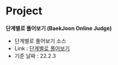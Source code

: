 # Project
  
**단계별로 풀어보기 (BaekJoon Online Judge)** 

 - 단계별로 풀어보기 소스
 - Link : [단계별로 풀어보기](https://www.acmicpc.net/step)
 - 기준 날짜 : 22.2.3
